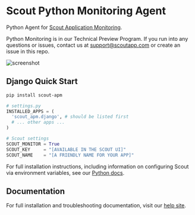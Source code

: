 # Scout Python Monitoring Agent

Python Agent for [Scout Application Monitoring](https://www.scoutapp.com).

Python Monitoring is in our Technical Preview Program. If you run into any questions or issues, contact us at support@scoutapp.com or create an issue in this repo.

![screenshot](https://s3-us-west-1.amazonaws.com/scout-blog/python_monitoring_release/python_monitoring_screenshot.png)

## Django Quick Start

```sh
pip install scout-apm
```

```python
# settings.py
INSTALLED_APPS = (
  'scout_apm.django', # should be listed first
  # ... other apps ...
)

# Scout settings
SCOUT_MONITOR = True
SCOUT_KEY     = "[AVAILABLE IN THE SCOUT UI]"
SCOUT_NAME    = "[A FRIENDLY NAME FOR YOUR APP]"
```
For full installation instructions, including information on configuring Scout via environment variables, see our [Python docs](http://help.apm.scoutapp.com/#python-agent).

## Documentation

For full installation and troubleshooting documentation, visit our
[help site](http://help.apm.scoutapp.com/#python-agent).


